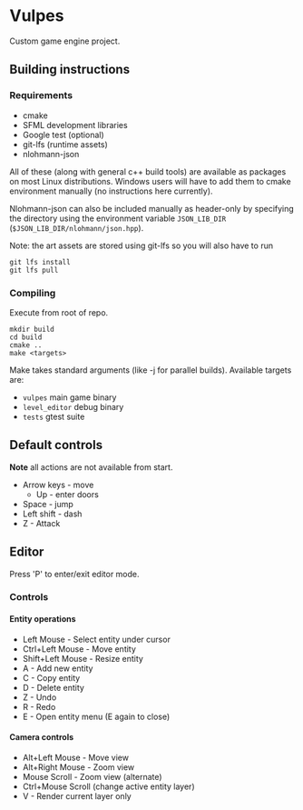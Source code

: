 # Vulpes
Custom game engine project.

## Building instructions

### Requirements
- cmake
- SFML development libraries
- Google test (optional)
- git-lfs (runtime assets)
- nlohmann-json

All of these (along with general c++ build tools) are available as packages on most Linux distributions. Windows users will have to add them to cmake environment manually (no instructions here currently).

Nlohmann-json can also be included manually as header-only by specifying the directory using the environment variable `JSON_LIB_DIR` (`$JSON_LIB_DIR/nlohmann/json.hpp`).

Note: the art assets are stored using git-lfs so you will also have to run

    git lfs install
    git lfs pull

### Compiling

Execute from root of repo.

    mkdir build
    cd build
    cmake ..
    make <targets>

Make takes standard arguments (like -j for parallel builds). Available targets are:
- `vulpes` main game binary
- `level_editor` debug binary
- `tests` gtest suite

## Default controls

**Note** all actions are not available from start.

- Arrow keys - move
    - Up - enter doors
- Space - jump
- Left shift - dash
- Z - Attack

## Editor

Press 'P' to enter/exit editor mode.

### Controls
#### Entity operations
- Left Mouse - Select entity under cursor
- Ctrl+Left Mouse - Move entity
- Shift+Left Mouse - Resize entity
- A - Add new entity
- C - Copy entity
- D - Delete entity
- Z - Undo
- R - Redo
- E - Open entity menu (E again to close)

#### Camera controls
- Alt+Left Mouse - Move view
- Alt+Right Mouse - Zoom view
- Mouse Scroll - Zoom view (alternate)
- Ctrl+Mouse Scroll (change active entity layer)
- V - Render current layer only

